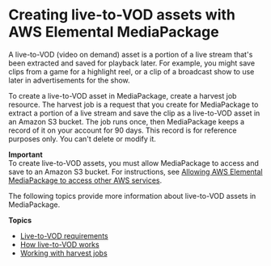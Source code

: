 # Creating live\-to\-VOD assets with AWS Elemental MediaPackage<a name="ltov"></a>

A live\-to\-VOD \(video on demand\) asset is a portion of a live stream that's been extracted and saved for playback later\. For example, you might save clips from a game for a highlight reel, or a clip of a broadcast show to use later in advertisements for the show\.

To create a live\-to\-VOD asset in MediaPackage, create a harvest job resource\. The harvest job is a request that you create for MediaPackage to extract a portion of a live stream and save the clip as a live\-to\-VOD asset in an Amazon S3 bucket\. The job runs once, then MediaPackage keeps a record of it on your account for 90 days\. This record is for reference purposes only\. You can't delete or modify it\.

**Important**  
To create live\-to\-VOD assets, you must allow MediaPackage to access and save to an Amazon S3 bucket\. For instructions, see [Allowing AWS Elemental MediaPackage to access other AWS services](setting-up-create-trust-rel.md)\.

The following topics provide more information about live\-to\-VOD assets in MediaPackage\.

**Topics**
+ [Live\-to\-VOD requirements](ltov-reqmts.md)
+ [How live\-to\-VOD works](ltov-how.md)
+ [Working with harvest jobs](harvest-jobs.md)